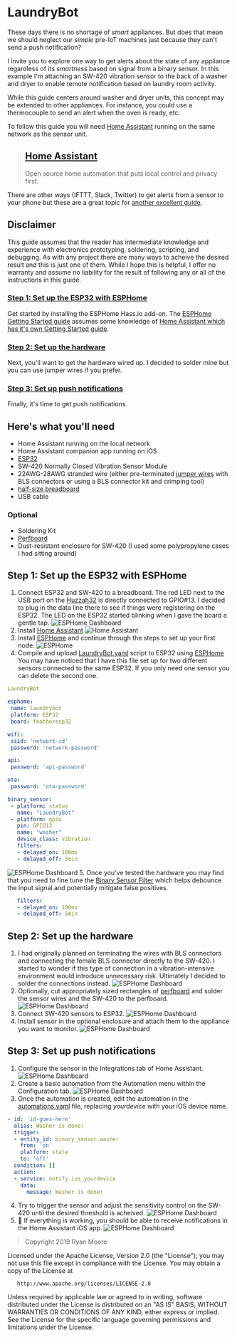 # LaundryBot
These days there is no shortage of _smart_ appliances. But does that mean we should neglect our _simple_ pre-IoT machines just because they can't send a push notification?

I invite you to explore one way to get alerts about the state of any appliance regardless of its _smartness_ based on signal from a binary sensor. In this example I'm attaching an SW-420 vibration sensor to the back of a washer and dryer to enable remote notification based on laundry room activity. 

While this guide centers around washer and dryer units, this concept may be extended to other appliances. For instance, you could use a thermocouple to send an alert when the oven is ready, etc.

To follow this guide you will need [Home Assistant](https://www.home-assistant.io/) running on the same network as the sensor unit.

> ## [Home Assistant](https://www.home-assistant.io/)
> Open source home automation that puts local control and privacy first.

There are other ways (IFTTT, Slack, Twitter) to get alerts from a sensor to your phone but these are a great topic for [another excellent guide](https://github.com/Shmoopty/rpi-appliance-monitor).

## Disclaimer
This guide assumes that the reader has intermediate knowledge and experience with electronics prototyping, soldering, scripting, and debugging. 
As with any project there are many ways to acheive the desired result and this is just one of them. 
While I hope this is helpful, I offer no warranty and assume no liability for the result of following any or all of the instructions in this guide.

### [Step 1: Set up the ESP32 with ESPHome](https://github.com/rmooreID/Home-Assistant-Appliance-Monitor/blob/master/README.md#step-1-set-up-the-esp32-with-esphome-1)
Get started by installing the ESPHome Hass.io add-on. The [ESPHome Getting Started guide](https://esphome.io/guides/getting_started_hassio.html) assumes some knowledge of [Home Assistant which has it's own Getting Started guide](https://www.home-assistant.io/getting-started/).

### [Step 2: Set up the hardware](https://github.com/rmooreID/Home-Assistant-Appliance-Monitor#step-2-set-up-the-hardware-1)
Next, you'll want to get the hardware wired up. I decided to solder mine but you can use jumper wires if you prefer.

### [Step 3: Set up push notifications](https://github.com/rmooreID/Home-Assistant-Appliance-Monitor#step-3-set-up-push-notifications-1)
Finally, it's time to get push notifications.

## Here's what you'll need
- Home Assistant running on the local network
- Home Assistant companion app running on iOS
- [ESP32](https://learn.adafruit.com/adafruit-huzzah32-esp32-feather)
- SW-420 Normally Closed Vibration Sensor Module
- 22AWG-28AWG stranded wire (either pre-terminated [jumper wires](https://www.adafruit.com/?q=jumper%20wires) with BLS connectors or using a BLS connector kit and crimping tool)
- [half-size breadboard](https://www.adafruit.com/product/64)
- USB cable
### Optional
- Soldering Kit
- [Perfboard](https://learn.adafruit.com/collins-lab-breadboards-and-perfboards/learn-more)
- Dust-resistant enclosure for SW-420 (I used some polypropylene cases I had sitting around)


## Step 1: Set up the ESP32 with ESPHome
1. Connect ESP32 and SW-420 to a breadboard. The red LED next to the USB port on the [Huzzah32](https://learn.adafruit.com/adafruit-huzzah32-esp32-feather/pinouts) is directly connected to GPIO#13. I decided to plug in the data line there to see if things were registering on the ESP32. The LED on the ESP32 started blinking when I gave the board a gentle tap.
![ESPHome Dashboard](./assets/laundrybot-0.png)
2. Install [Home Assistant](https://www.home-assistant.io/getting-started/)
![Home Assistant](https://developers.home-assistant.io/img/en/frontend/frontend-hero.png)
3. Install [ESPHome](https://www.home-assistant.io/components/esphome/) and continue through the steps to set up your first node.
![ESPHome](https://esphome.io/_images/hassio_addon.png)
4. Compile and upload [LaundryBot.yaml](./LaundryBot.yaml) script to ESP32 using [ESPHome](https://esphome.io/guides/getting_started_hassio.html)
You may have noticed that I have this file set up for two different sensors connected to the same ESP32. If you only need one sensor you can delete the second one.
```YAML
LaundryBot

esphome:
 name: laundrybot
 platform: ESP32
 board: featheresp32

wifi:
 ssid: 'network-id'
 password: 'network-password'

api:
 password: 'api-password'

ota:
 password: 'ota-password'

binary_sensor:
 - platform: status
   name: "LaundryBot"
 - platform: gpio
   pin: GPIO13
   name: "washer"
   device_class: vibration
   filters:
   - delayed_on: 100ms
   - delayed_off: 5min
```
![ESPHome Dashboard](./assets/laundrybot-9.png)
5. Once you've tested the hardware you may find that you need to fine tune the [Binary Sensor Filter](https://esphome.io/components/binary_sensor/index.html?highlight=binary%20filter#binary-sensor-filters) which helps debounce the input signal and potentially mitigate false positives. 
```YAML
   filters:
   - delayed_on: 100ms
   - delayed_off: 5min
```

## Step 2: Set up the hardware
1. I had originally planned on terminating the wires with BLS connectors and connecting the female BLS connector directly to the SW-420. I started to wonder if this type of connection in a vibration-intensive environment would introduce unnecessary risk. Ultimately I decided to solder the connections instead.
![ESPHome Dashboard](./assets/laundrybot-1.png)
2. Optionally, cut appropriately sized rectangles of [perfboard](https://learn.adafruit.com/collins-lab-breadboards-and-perfboards/learn-more) and solder the sensor wires and the SW-420 to the perfboard.
![ESPHome Dashboard](./assets/laundrybot-2.png)
3. Connect SW-420 sensors to ESP32.
![ESPHome Dashboard](./assets/laundrybot-4.png)
4. Install sensor in the optional enclosure and attach them to the appliance you want to monitor.
![ESPHome Dashboard](./assets/laundrybot-5.png)

## Step 3: Set up push notifications
1. Configure the sensor in the Integrations tab of Home Assistant.
![ESPHome Dashboard](./assets/laundrybot-17.png)
2. Create a basic automation from the Automation menu within the Configuration tab.
![ESPHome Dashboard](./assets/laundrybot-15.png)
3. Once the automation is created, edit the automation in the [automations.yaml](./automations.yaml) file, replacing _yourdevice_ with your iOS device name.
```YAML
- id: 'id-goes-here'
  alias: Washer is done!
  trigger:
  - entity_id: binary_sensor.washer
    from: 'on'
    platform: state
    to: 'off'
  condition: []
  action:
  - service: notify.ios_yourdevice
    data:
      message: Washer is done!
```
4. Try to trigger the sensor and adjust the sensitivity control on the SW-420 until the desired threshold is acheived.
![ESPHome Dashboard](./assets/laundrybot-12.png)
5. :tada: If everything is working, you should be able to receive notifications in the Home Assistant iOS app.
![ESPHome Dashboard](./assets/laundrybot-20.png)


> Copyright 2019 Ryan Moore

   Licensed under the Apache License, Version 2.0 (the "License");
   you may not use this file except in compliance with the License.
   You may obtain a copy of the License at

       http://www.apache.org/licenses/LICENSE-2.0

   Unless required by applicable law or agreed to in writing, software
   distributed under the License is distributed on an "AS IS" BASIS,
   WITHOUT WARRANTIES OR CONDITIONS OF ANY KIND, either express or implied.
   See the License for the specific language governing permissions and
   limitations under the License.
